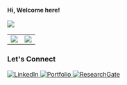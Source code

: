 <h3><small>Hi, Welcome here!</small></h3>
<p>
  <img src="https://readme-typing-svg.herokuapp.com?font=Fira+Code&size=14&pause=1000&color=00CFFF&center=false&vCenter=false&width=350&lines=Trying+to+learn+everyday;Computer+science+cooked+me" />
</p>

<table>
  <tr>
    <td><img src="https://github-readme-stats.vercel.app/api?username=ImamHasnat&show_icons=true&theme=radical&hide_title=true&count_private=true&hide=prs" loading="lazy" /></td>
    <td><img src="https://github-readme-stats.vercel.app/api/top-langs/?username=ImamHasnat&layout=compact&theme=radical" loading="lazy" /></td>
  </tr>
</table>

### **Let's Connect**
<p>
  <a href="https://linkedin.com/in/yourprofile" target="_blank">
    <img src="https://img.shields.io/badge/LinkedIn-0077B5?style=flat&logo=linkedin&logoColor=white" alt="LinkedIn" />
  </a>
  <a href="https://imammam070.my.canva.site/1" target="_blank">
    <img src="https://img.shields.io/badge/Portfolio-FF5722?style=flat&logo=google-chrome&logoColor=white" alt="Portfolio" />
  </a>
  <a href="https://www.researchgate.net/profile/yourprofile" target="_blank">
    <img src="https://img.shields.io/badge/ResearchGate-00CC66?style=flat&logo=researchgate&logoColor=white" alt="ResearchGate" />
  </a>
</p>
